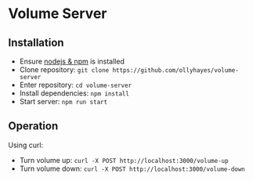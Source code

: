 # Volume Server

## Installation

* Ensure [nodejs & npm](https://nodejs.org/en/) is installed
* Clone repository: `git clone https://github.com/ollyhayes/volume-server`
* Enter repository: `cd volume-server`
* Install dependencies: `npm install`
* Start server: `npm run start`

## Operation

Using curl:

* Turn volume up: `curl -X POST http://localhost:3000/volume-up`
* Turn volume down: `curl -X POST http://localhost:3000/volume-down`